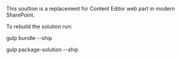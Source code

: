 This soultion is a replacement for Content Editor web part in modern SharePoint.

To rebuild the solution run:

gulp bundle --ship

gulp package-solution --ship
